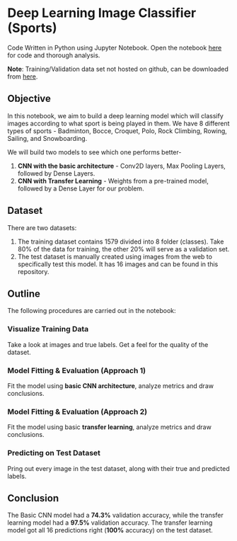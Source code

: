 # Deep Learning Image Classifier (Sports) 

Code Written in Python using Jupyter Notebook. Open the notebook [here](https://github.com/sshreyas999/Sports-Classifier-Deep-Learning/blob/main/Sports%20Classifier%20(CNN%20%2B%20Transfer%20Learning).ipynb) for code and thorough analysis.

**Note**: Training/Validation data set not hosted on github, can be downloaded from [here](http://vision.stanford.edu/lijiali/event_dataset/).

## Objective  
In this notebook, we aim to build a deep learning model which will classify images according to what sport is being played in them. We have 8 different types of sports - Badminton, Bocce, Croquet, Polo, Rock Climbing, Rowing, Sailing, and Snowboarding.

We will build two models to see which one performs better-  
1. **CNN with the basic architecture** - Conv2D layers, Max Pooling Layers, followed by Dense Layers.
2. **CNN with Transfer Learning** - Weights from a pre-trained model, followed by a Dense Layer for our problem.

## Dataset
There are two datasets:
1. The training dataset contains 1579 divided into 8 folder (classes). Take 80% of the data for training, the other 20% will serve as a validation set.
2. The test dataset is manually created using images from the web to specifically test this model. It has 16 images and can be found in this repository.
## Outline  
The following procedures are carried out in the notebook:
### Visualize Training Data  
Take a look at images and true labels. Get a feel for the quality of the dataset.
### Model Fitting & Evaluation (Approach 1)
Fit the model using **basic CNN architecture**, analyze metrics and draw conclusions.
### Model Fitting & Evaluation (Approach 2)  
Fit the model using basic **transfer learning**, analyze metrics and draw conclusions. 
### Predicting on Test Dataset
Pring out every image in the test dataset, along with their true and predicted labels.

## Conclusion
The Basic CNN model had a **74.3%** validation accuracy, while the transfer learning model had a **97.5%** validation accuracy. The transfer learning model got all 16 predictions right (**100%** accuracy) on the test dataset.
